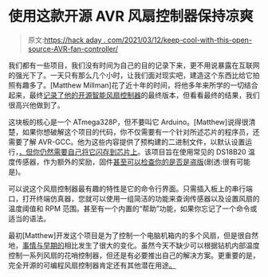 # 使用这款开源 AVR 风扇控制器保持凉爽

> 原文:[https://hack aday . com/2021/03/12/keep-cool-with-this-open-source-AVR-fan-controller/](https://hackaday.com/2021/03/12/keep-cool-with-this-open-source-avr-fan-controller/)

我们都有一些项目，我们没有时间为自己的目的记录下来，更不用说暴露在互联网的强光下了。一天只有那么几个小时，让我们面对现实吧，建造这个东西比给它拍照有趣多了。[Matthew Millman]花了近十年的时间，将他多年来所学的一切结合起来，最终[记录了他的开源智能风扇控制器](http://www.mattmillman.com/projects/another-intelligent-4-wire-fan-speed-controller/)的最终版本，但看看最终的结果，我们很高兴他做到了。

这块板的核心是一个 ATmega328P，但不要叫它 Arduino。[Matthew]说得很清楚，如果你想破解这个项目的代码，你不仅需要有一个针对所述芯片的程序员，还需要了解 AVR-GCC。他为这些内容提供了预构建的二进制文件，以默认设置运行，[，但你仍然需要自己将它闪存到芯片上](https://hackaday.com/2010/10/25/avr-programming-02-the-hardware/)。该项目旨在使用常见的 DS18B20 温度传感器，作为额外的奖励，固件[甚至可以检查你的是否是盗版](https://hackaday.com/2017/12/27/a-guidebook-to-the-world-of-counterfeit-parts/)(剧透:很有可能是)。

可以说这个风扇控制器最有趣的特性是它的命令行界面。只需插入板上的串行端口，打开终端仿真器，您就可以使用一组简洁的功能来查询传感器以及设置风扇的温度阈值和 RPM 范围。甚至有一个内置的“帮助”功能，如果你忘记了一个命令或适当的语法。

最初[Matthew]开发这个项目是为了控制一个电脑机箱内的多个风扇，但是很自然地，[事情与早期的](https://hackaday.com/2010/03/03/led-and-fan-controller/)相比发生了很大的变化。虽然今天不缺少可以根据钻机内部温度控制一系列风扇的花哨控制器，但还是有必要推出自己的解决方案。更重要的是，完全开源的可编程风扇控制器肯定还有其他潜在用途[。](https://hackaday.com/2018/09/11/temperature-controlled-fan-keeps-printer-cool/)